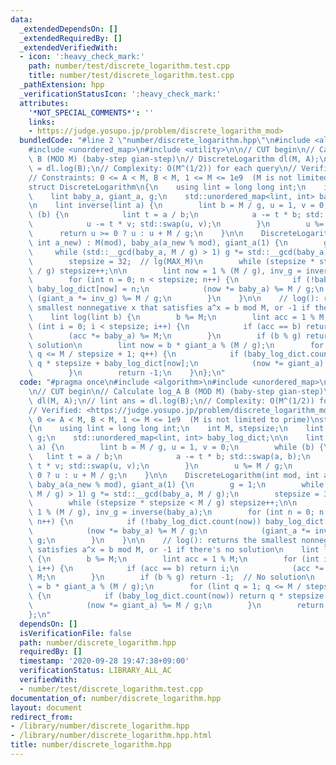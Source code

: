 ```yaml
---
data:
  _extendedDependsOn: []
  _extendedRequiredBy: []
  _extendedVerifiedWith:
  - icon: ':heavy_check_mark:'
    path: number/test/discrete_logarithm.test.cpp
    title: number/test/discrete_logarithm.test.cpp
  _pathExtension: hpp
  _verificationStatusIcon: ':heavy_check_mark:'
  attributes:
    '*NOT_SPECIAL_COMMENTS*': ''
    links:
    - https://judge.yosupo.jp/problem/discrete_logarithm_mod>
  bundledCode: "#line 2 \"number/discrete_logarithm.hpp\"\n#include <algorithm>\n\
    #include <unordered_map>\n#include <utility>\n\n// CUT begin\n// Calculate log_A\
    \ B (MOD M) (baby-step gian-step)\n// DiscreteLogarithm dl(M, A);\n// lint ans\
    \ = dl.log(B);\n// Complexity: O(M^(1/2)) for each query\n// Verified: <https://judge.yosupo.jp/problem/discrete_logarithm_mod>\n\
    // Constraints: 0 <= A < M, B < M, 1 <= M <= 1e9  (M is not limited to prime)\n\
    struct DiscreteLogarithm\n{\n    using lint = long long int;\n    int M, stepsize;\n\
    \    lint baby_a, giant_a, g;\n    std::unordered_map<lint, int> baby_log_dict;\n\
    \n    lint inverse(lint a) {\n        lint b = M / g, u = 1, v = 0;\n        while\
    \ (b) {\n            lint t = a / b;\n            a -= t * b; std::swap(a, b);\n\
    \            u -= t * v; std::swap(u, v);\n        }\n        u %= M / g;\n  \
    \      return u >= 0 ? u : u + M / g;\n    }\n\n    DiscreteLogarithm(int mod,\
    \ int a_new) : M(mod), baby_a(a_new % mod), giant_a(1) {\n        g = 1;\n   \
    \     while (std::__gcd(baby_a, M / g) > 1) g *= std::__gcd(baby_a, M / g);\n\
    \        stepsize = 32;  // lg(MAX_M)\n        while (stepsize * stepsize < M\
    \ / g) stepsize++;\n\n        lint now = 1 % (M / g), inv_g = inverse(baby_a);\n\
    \        for (int n = 0; n < stepsize; n++) {\n            if (!baby_log_dict.count(now))\
    \ baby_log_dict[now] = n;\n            (now *= baby_a) %= M / g;\n           \
    \ (giant_a *= inv_g) %= M / g;\n        }\n    }\n\n    // log(): returns the\
    \ smallest nonnegative x that satisfies a^x = b mod M, or -1 if there's no solution\n\
    \    lint log(lint b) {\n        b %= M;\n        lint acc = 1 % M;\n        for\
    \ (int i = 0; i < stepsize; i++) {\n            if (acc == b) return i;\n    \
    \        (acc *= baby_a) %= M;\n        }\n        if (b % g) return -1;  // No\
    \ solution\n        lint now = b * giant_a % (M / g);\n        for (lint q = 1;\
    \ q <= M / stepsize + 1; q++) {\n            if (baby_log_dict.count(now)) return\
    \ q * stepsize + baby_log_dict[now];\n            (now *= giant_a) %= M / g;\n\
    \        }\n        return -1;\n    }\n};\n"
  code: "#pragma once\n#include <algorithm>\n#include <unordered_map>\n#include <utility>\n\
    \n// CUT begin\n// Calculate log_A B (MOD M) (baby-step gian-step)\n// DiscreteLogarithm\
    \ dl(M, A);\n// lint ans = dl.log(B);\n// Complexity: O(M^(1/2)) for each query\n\
    // Verified: <https://judge.yosupo.jp/problem/discrete_logarithm_mod>\n// Constraints:\
    \ 0 <= A < M, B < M, 1 <= M <= 1e9  (M is not limited to prime)\nstruct DiscreteLogarithm\n\
    {\n    using lint = long long int;\n    int M, stepsize;\n    lint baby_a, giant_a,\
    \ g;\n    std::unordered_map<lint, int> baby_log_dict;\n\n    lint inverse(lint\
    \ a) {\n        lint b = M / g, u = 1, v = 0;\n        while (b) {\n         \
    \   lint t = a / b;\n            a -= t * b; std::swap(a, b);\n            u -=\
    \ t * v; std::swap(u, v);\n        }\n        u %= M / g;\n        return u >=\
    \ 0 ? u : u + M / g;\n    }\n\n    DiscreteLogarithm(int mod, int a_new) : M(mod),\
    \ baby_a(a_new % mod), giant_a(1) {\n        g = 1;\n        while (std::__gcd(baby_a,\
    \ M / g) > 1) g *= std::__gcd(baby_a, M / g);\n        stepsize = 32;  // lg(MAX_M)\n\
    \        while (stepsize * stepsize < M / g) stepsize++;\n\n        lint now =\
    \ 1 % (M / g), inv_g = inverse(baby_a);\n        for (int n = 0; n < stepsize;\
    \ n++) {\n            if (!baby_log_dict.count(now)) baby_log_dict[now] = n;\n\
    \            (now *= baby_a) %= M / g;\n            (giant_a *= inv_g) %= M /\
    \ g;\n        }\n    }\n\n    // log(): returns the smallest nonnegative x that\
    \ satisfies a^x = b mod M, or -1 if there's no solution\n    lint log(lint b)\
    \ {\n        b %= M;\n        lint acc = 1 % M;\n        for (int i = 0; i < stepsize;\
    \ i++) {\n            if (acc == b) return i;\n            (acc *= baby_a) %=\
    \ M;\n        }\n        if (b % g) return -1;  // No solution\n        lint now\
    \ = b * giant_a % (M / g);\n        for (lint q = 1; q <= M / stepsize + 1; q++)\
    \ {\n            if (baby_log_dict.count(now)) return q * stepsize + baby_log_dict[now];\n\
    \            (now *= giant_a) %= M / g;\n        }\n        return -1;\n    }\n\
    };\n"
  dependsOn: []
  isVerificationFile: false
  path: number/discrete_logarithm.hpp
  requiredBy: []
  timestamp: '2020-09-28 19:47:38+09:00'
  verificationStatus: LIBRARY_ALL_AC
  verifiedWith:
  - number/test/discrete_logarithm.test.cpp
documentation_of: number/discrete_logarithm.hpp
layout: document
redirect_from:
- /library/number/discrete_logarithm.hpp
- /library/number/discrete_logarithm.hpp.html
title: number/discrete_logarithm.hpp
---
```

